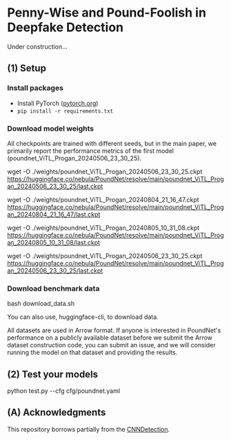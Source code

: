 # Penny-Wise and Pound-Foolish in Deepfake Detection 

Under construction...

## (1) Setup

### Install packages
- Install PyTorch ([pytorch.org](http://pytorch.org))
- `pip install -r requirements.txt`

### Download model weights

All checkpoints are trained with different seeds, but in the main paper, we primarily report the performance metrics of the first model (poundnet_ViTL_Progan_20240506_23_30_25).

wget -O ./weights/poundnet_ViTL_Progan_20240506_23_30_25.ckpt https://huggingface.co/nebula/PoundNet/resolve/main/poundnet_ViTL_Progan_20240506_23_30_25/last.ckpt

wget -O ./weights/poundnet_ViTL_Progan_20240804_21_16_47.ckpt https://huggingface.co/nebula/PoundNet/resolve/main/poundnet_ViTL_Progan_20240804_21_16_47/last.ckpt

wget -O ./weights/poundnet_ViTL_Progan_20240805_10_31_08.ckpt  https://huggingface.co/nebula/PoundNet/resolve/main/poundnet_ViTL_Progan_20240805_10_31_08/last.ckpt

wget -O ./weights/poundnet_ViTL_Progan_20240506_23_30_25.ckpt  https://huggingface.co/nebula/PoundNet/resolve/main/poundnet_ViTL_Progan_20240506_23_30_25/last.ckpt

### Download benchmark data

bash download_data.sh

You can also use, huggingface-cli, to download data.


All datasets are used in Arrow format. If anyone is interested in PoundNet's performance on a publicly available dataset before we submit the Arrow dataset construction code, you can submit an issue, and we will consider running the model on that dataset and providing the results.

## (2) Test your models

python test.py --cfg cfg/poundnet.yaml

## (A) Acknowledgments

This repository borrows partially from the [CNNDetection](https://github.com/PeterWang512/CNNDetection).









